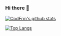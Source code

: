 ### Hi there 👋

[![CodFrm's github stats](https://github-readme-stats.vercel.app/api?username=CodFrm&show_icons=true)](https://github.com/CodFrm)

[![Top Langs](https://github-readme-stats.vercel.app/api/top-langs/?username=anuraghazra&layout=compact)](https://github.com/anuraghazra/github-readme-stats)
